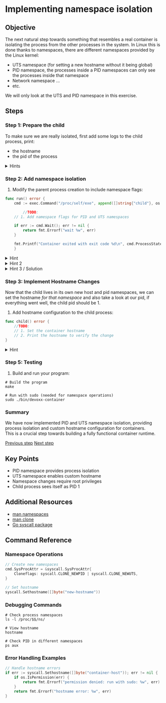 # Implementing namespace isolation

## Objective

The next natural step towards something that resembles a real container is
isolating the process from the other processes in the system. In Linux this is
done thanks to namespaces, there are different namespaces provided by the Linux
kernel:

- UTS namespace (for setting a new hostname without it being global)
- PID namespace, the processes inside a PID namespaces can only see the
  processes inside that namespace
- Network namespace ...
- etc.

We will only look at the UTS and PID namespace in this exercise.

## Steps

### Step 1: Prepare the child

To make sure we are really isolated, first add some logs to the child process,
print:

- the hostname
- the pid of the process

<details>
<summary>Hints</summary>

Use the `os` package to get the pid of the current process. pid := os.Getpid()

</details>

### Step 2: Add namespace isolation

1.  Modify the parent process creation to include namespace flags:

```go
func run() error {
    cmd := exec.Command("/proc/self/exe", append([]string{"child"}, os.Args...)...)

        //TODO:
    // 1. Add namespace flags for PID and UTS namespaces

    if err := cmd.Wait(); err != nil {
        return fmt.Errorf("wait %w", err)
    }

    fmt.Printf("Container exited with exit code %d\n", cmd.ProcessState.ExitCode())
    }
```

<details>
<summary>Hint</summary>

Look at the `SysProcAttr` property of the `exec.Cmd` structure

</details>

<details>
<summary>Hint 2</summary>

You need to set both `Cloneflags` and `Unshareflags`

</details>

<details>
<summary>Hint 3 / Solution</summary>

cmd.SysProcAttr = &syscall.SysProcAttr {
    Cloneflags: syscall.CLONE_NEWUTS | syscall.CLONE_NEWPID,
    UnshareFlags: syscall.CLONE_NEWNS,
}

</details>

### Step 3: Implement Hostname Changes

Now that the child lives in its own new host and pid namespaces, we can set the
hostname _for that namespace_ and also take a look at our pid, if everything
went well, the child pid should be 1.

1. Add hostname configuration to the child process:

```go
func child() error {
    //TODO:
    // 1. Set the container hostname
    // 2. Print the hostname to verify the change
}
```

<details>
<summary>Hint</summary>
Look at `syscall.Sethostname` function
</details>

### Step 5: Testing

1. Build and run your program:

```console
# Build the program
make

# Run with sudo (needed for namespace operations)
sudo ./bin/devoxx-container
```

### Summary

We have now implemented PID and UTS namespace isolation, providing process
isolation and custom hostname configuration for containers.  
This is a crucial step towards building a fully functional container runtime.

[Previous step](./02-process-creation.md) [Next step](04-namespaces-and-chroot.md)

## Key Points

- PID namespace provides process isolation
- UTS namespace enables custom hostname
- Namespace changes require root privileges
- Child process sees itself as PID 1

## Additional Resources

- [man namespaces](https://man7.org/linux/man-pages/man7/namespaces.7.html)
- [man clone](https://man7.org/linux/man-pages/man2/clone.2.html)
- [Go syscall package](https://pkg.go.dev/syscall)

## Command Reference

### Namespace Operations

```go
// Create new namespaces
cmd.SysProcAttr = &syscall.SysProcAttr{
    Cloneflags: syscall.CLONE_NEWPID | syscall.CLONE_NEWUTS,
}

// Set hostname
syscall.Sethostname([]byte("new-hostname"))
```

### Debugging Commands

```console
# Check process namespaces
ls -l /proc/$$/ns/

# View hostname
hostname

# Check PID in different namespaces
ps aux
```

### Error Handling Examples

```go
// Handle hostname errors
if err := syscall.Sethostname([]byte("container-host")); err != nil {
    if os.IsPermission(err) {
        return fmt.Errorf("permission denied: run with sudo: %w", err)
    }
    return fmt.Errorf("hostname error: %w", err)
}
```
